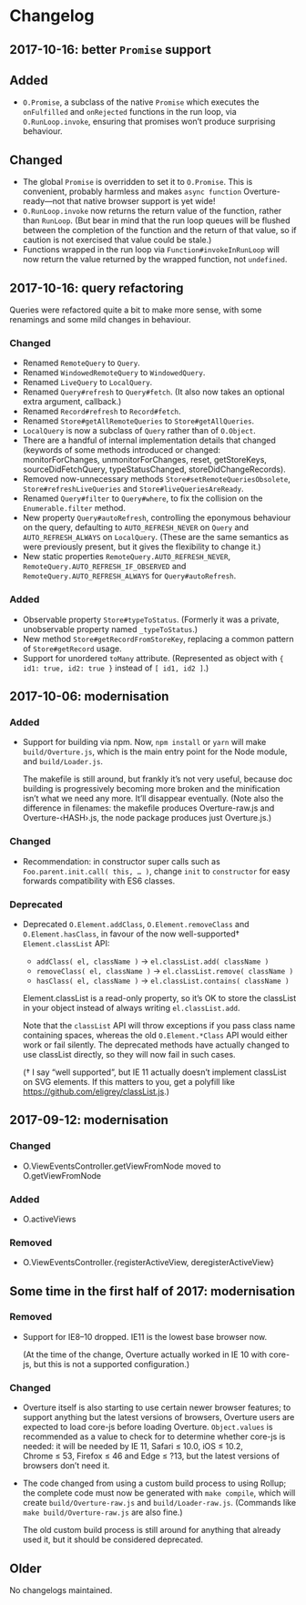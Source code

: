 # Changelog

## 2017-10-16: better `Promise` support

## Added

- `O.Promise`, a subclass of the native `Promise` which executes the `onFulfilled` and `onRejected` functions in the run loop, via `O.RunLoop.invoke`, ensuring that promises won’t produce surprising behaviour.

## Changed

- The global `Promise` is overridden to set it to `O.Promise`. This is convenient, probably harmless and makes `async function` Overture-ready—not that native browser support is yet wide!
- `O.RunLoop.invoke` now returns the return value of the function, rather than `RunLoop`. (But bear in mind that the run loop queues will be flushed between the completion of the function and the return of that value, so if caution is not exercised that value could be stale.)
- Functions wrapped in the run loop via `Function#invokeInRunLoop` will now return the value returned by the wrapped function, not `undefined`.

## 2017-10-16: query refactoring

Queries were refactored quite a bit to make more sense, with some renamings and some mild changes in behaviour.

### Changed

- Renamed `RemoteQuery` to `Query`.
- Renamed `WindowedRemoteQuery` to `WindowedQuery`.
- Renamed `LiveQuery` to `LocalQuery`.
- Renamed `Query#refresh` to `Query#fetch`. (It also now takes an optional extra argument, callback.)
- Renamed `Record#refresh` to `Record#fetch`.
- Renamed `Store#getAllRemoteQueries` to `Store#getAllQueries`.
- `LocalQuery` is now a subclass of `Query` rather than of `O.Object`.
- There are a handful of internal implementation details that changed (keywords of some methods introduced or changed: monitorForChanges, unmonitorForChanges, reset, getStoreKeys, sourceDidFetchQuery, typeStatusChanged, storeDidChangeRecords).
- Removed now-unnecessary methods `Store#setRemoteQueriesObsolete`, `Store#refreshLiveQueries` and `Store#liveQueriesAreReady`.
- Renamed `Query#filter` to `Query#where`, to fix the collision on the `Enumerable.filter` method.
- New property `Query#autoRefresh`, controlling the eponymous behaviour on the query, defaulting to `AUTO_REFRESH_NEVER` on `Query` and `AUTO_REFRESH_ALWAYS` on `LocalQuery`. (These are the same semantics as were previously present, but it gives the flexibility to change it.)
- New static properties `RemoteQuery.AUTO_REFRESH_NEVER`, `RemoteQuery.AUTO_REFRESH_IF_OBSERVED` and `RemoteQuery.AUTO_REFRESH_ALWAYS` for `Query#autoRefresh`.

### Added

- Observable property `Store#typeToStatus`.
  (Formerly it was a private, unobservable property named `_typeToStatus`.)
- New method `Store#getRecordFromStoreKey`, replacing a common pattern of `Store#getRecord` usage.
- Support for unordered `toMany` attribute. (Represented as object with `{ id1: true, id2: true }` instead of `[ id1, id2 ]`.)

## 2017-10-06: modernisation

### Added

- Support for building via npm. Now, `npm install` or `yarn` will make
  `build/Overture.js`, which is the main entry point for the Node
  module, and `build/Loader.js`.

  The makefile is still around, but frankly it’s not very useful,
  because doc building is progressively becoming more broken and the
  minification isn’t what we need any more. It’ll disappear eventually.
  (Note also the difference in filenames: the makefile produces
  Overture-raw.js and Overture-‹HASH›.js, the node package produces
  just Overture.js.)

### Changed

- Recommendation: in constructor super calls such as
  `Foo.parent.init.call( this, … )`, change `init` to `constructor` for
  easy forwards compatibility with ES6 classes.

### Deprecated

- Deprecated `O.Element.addClass`, `O.Element.removeClass` and
  `O.Element.hasClass`, in favour of the now well-supported†
  `Element.classList` API:

  - `addClass( el, className )` → `el.classList.add( className )`
  - `removeClass( el, className )` → `el.classList.remove( className )`
  - `hasClass( el, className )` → `el.classList.contains( className )`

  Element.classList is a read-only property, so it’s OK to store the
  classList in your object instead of always writing `el.classList.add`.

  Note that the `classList` API will throw exceptions if you pass class
  name containing spaces, whereas the old `O.Element.*Class` API would
  either work or fail silently. The deprecated methods have actually
  changed to use classList directly, so they will now fail in such
  cases.

  († I say “well supported”, but IE 11 actually doesn’t implement
  classList on SVG elements. If this matters to you, get a polyfill like
  https://github.com/eligrey/classList.js.)

## 2017-09-12: modernisation

### Changed

- O.ViewEventsController.getViewFromNode moved to O.getViewFromNode

### Added

- O.activeViews

### Removed

- O.ViewEventsController.{registerActiveView, deregisterActiveView}

## Some time in the first half of 2017: modernisation

### Removed

- Support for IE8–10 dropped. IE11 is the lowest base browser now.

  (At the time of the change, Overture actually worked in IE 10 with
  core-js, but this is not a supported configuration.)

### Changed

- Overture itself is also starting to use certain newer browser
  features; to support anything but the latest versions of browsers,
  Overture users are expected to load core-js before loading Overture.
  `Object.values` is recommended as a value to check for to determine
  whether core-js is needed: it will be needed by IE 11, Safari ≤ 10.0,
  iOS ≤ 10.2, Chrome ≤ 53, Firefox ≤ 46 and Edge ≤ ?13, but the latest
  versions of browsers don’t need it.

- The code changed from using a custom build process to using Rollup;
  the complete code must now be generated with `make compile`, which
  will create `build/Overture-raw.js` and `build/Loader-raw.js`.
  (Commands like `make build/Overture-raw.js` are also fine.)

  The old custom build process is still around for anything that already
  used it, but it should be considered deprecated.

## Older

No changelogs maintained.
